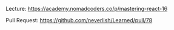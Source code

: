 Lecture: https://academy.nomadcoders.co/p/mastering-react-16

Pull Request: https://github.com/neverlish/Learned/pull/78
